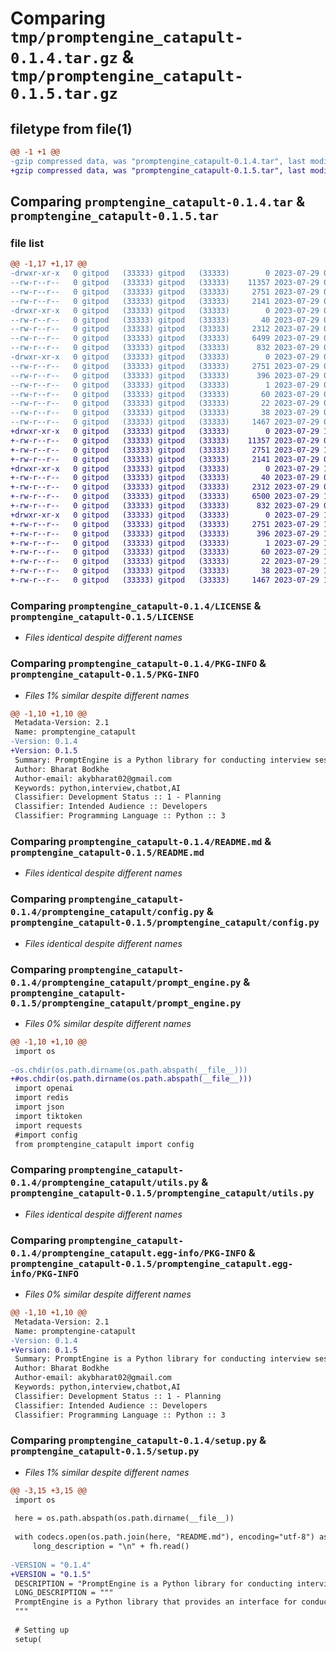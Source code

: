 # Comparing `tmp/promptengine_catapult-0.1.4.tar.gz` & `tmp/promptengine_catapult-0.1.5.tar.gz`

## filetype from file(1)

```diff
@@ -1 +1 @@
-gzip compressed data, was "promptengine_catapult-0.1.4.tar", last modified: Sat Jul 29 07:58:29 2023, max compression
+gzip compressed data, was "promptengine_catapult-0.1.5.tar", last modified: Sat Jul 29 11:01:49 2023, max compression
```

## Comparing `promptengine_catapult-0.1.4.tar` & `promptengine_catapult-0.1.5.tar`

### file list

```diff
@@ -1,17 +1,17 @@
-drwxr-xr-x   0 gitpod   (33333) gitpod   (33333)        0 2023-07-29 07:58:29.845892 promptengine_catapult-0.1.4/
--rw-r--r--   0 gitpod   (33333) gitpod   (33333)    11357 2023-07-29 04:57:06.000000 promptengine_catapult-0.1.4/LICENSE
--rw-r--r--   0 gitpod   (33333) gitpod   (33333)     2751 2023-07-29 07:58:29.845892 promptengine_catapult-0.1.4/PKG-INFO
--rw-r--r--   0 gitpod   (33333) gitpod   (33333)     2141 2023-07-29 07:14:51.000000 promptengine_catapult-0.1.4/README.md
-drwxr-xr-x   0 gitpod   (33333) gitpod   (33333)        0 2023-07-29 07:58:29.845892 promptengine_catapult-0.1.4/promptengine_catapult/
--rw-r--r--   0 gitpod   (33333) gitpod   (33333)       40 2023-07-29 07:14:51.000000 promptengine_catapult-0.1.4/promptengine_catapult/__init__.py
--rw-r--r--   0 gitpod   (33333) gitpod   (33333)     2312 2023-07-29 07:14:51.000000 promptengine_catapult-0.1.4/promptengine_catapult/config.py
--rw-r--r--   0 gitpod   (33333) gitpod   (33333)     6499 2023-07-29 07:52:03.000000 promptengine_catapult-0.1.4/promptengine_catapult/prompt_engine.py
--rw-r--r--   0 gitpod   (33333) gitpod   (33333)      832 2023-07-29 07:58:05.000000 promptengine_catapult-0.1.4/promptengine_catapult/utils.py
-drwxr-xr-x   0 gitpod   (33333) gitpod   (33333)        0 2023-07-29 07:58:29.845892 promptengine_catapult-0.1.4/promptengine_catapult.egg-info/
--rw-r--r--   0 gitpod   (33333) gitpod   (33333)     2751 2023-07-29 07:58:29.000000 promptengine_catapult-0.1.4/promptengine_catapult.egg-info/PKG-INFO
--rw-r--r--   0 gitpod   (33333) gitpod   (33333)      396 2023-07-29 07:58:29.000000 promptengine_catapult-0.1.4/promptengine_catapult.egg-info/SOURCES.txt
--rw-r--r--   0 gitpod   (33333) gitpod   (33333)        1 2023-07-29 07:58:29.000000 promptengine_catapult-0.1.4/promptengine_catapult.egg-info/dependency_links.txt
--rw-r--r--   0 gitpod   (33333) gitpod   (33333)       60 2023-07-29 07:58:29.000000 promptengine_catapult-0.1.4/promptengine_catapult.egg-info/requires.txt
--rw-r--r--   0 gitpod   (33333) gitpod   (33333)       22 2023-07-29 07:58:29.000000 promptengine_catapult-0.1.4/promptengine_catapult.egg-info/top_level.txt
--rw-r--r--   0 gitpod   (33333) gitpod   (33333)       38 2023-07-29 07:58:29.845892 promptengine_catapult-0.1.4/setup.cfg
--rw-r--r--   0 gitpod   (33333) gitpod   (33333)     1467 2023-07-29 07:58:19.000000 promptengine_catapult-0.1.4/setup.py
+drwxr-xr-x   0 gitpod   (33333) gitpod   (33333)        0 2023-07-29 11:01:49.204302 promptengine_catapult-0.1.5/
+-rw-r--r--   0 gitpod   (33333) gitpod   (33333)    11357 2023-07-29 04:57:06.000000 promptengine_catapult-0.1.5/LICENSE
+-rw-r--r--   0 gitpod   (33333) gitpod   (33333)     2751 2023-07-29 11:01:49.204302 promptengine_catapult-0.1.5/PKG-INFO
+-rw-r--r--   0 gitpod   (33333) gitpod   (33333)     2141 2023-07-29 07:14:51.000000 promptengine_catapult-0.1.5/README.md
+drwxr-xr-x   0 gitpod   (33333) gitpod   (33333)        0 2023-07-29 11:01:49.200302 promptengine_catapult-0.1.5/promptengine_catapult/
+-rw-r--r--   0 gitpod   (33333) gitpod   (33333)       40 2023-07-29 07:14:51.000000 promptengine_catapult-0.1.5/promptengine_catapult/__init__.py
+-rw-r--r--   0 gitpod   (33333) gitpod   (33333)     2312 2023-07-29 07:14:51.000000 promptengine_catapult-0.1.5/promptengine_catapult/config.py
+-rw-r--r--   0 gitpod   (33333) gitpod   (33333)     6500 2023-07-29 11:01:28.000000 promptengine_catapult-0.1.5/promptengine_catapult/prompt_engine.py
+-rw-r--r--   0 gitpod   (33333) gitpod   (33333)      832 2023-07-29 07:58:05.000000 promptengine_catapult-0.1.5/promptengine_catapult/utils.py
+drwxr-xr-x   0 gitpod   (33333) gitpod   (33333)        0 2023-07-29 11:01:49.204302 promptengine_catapult-0.1.5/promptengine_catapult.egg-info/
+-rw-r--r--   0 gitpod   (33333) gitpod   (33333)     2751 2023-07-29 11:01:49.000000 promptengine_catapult-0.1.5/promptengine_catapult.egg-info/PKG-INFO
+-rw-r--r--   0 gitpod   (33333) gitpod   (33333)      396 2023-07-29 11:01:49.000000 promptengine_catapult-0.1.5/promptengine_catapult.egg-info/SOURCES.txt
+-rw-r--r--   0 gitpod   (33333) gitpod   (33333)        1 2023-07-29 11:01:49.000000 promptengine_catapult-0.1.5/promptengine_catapult.egg-info/dependency_links.txt
+-rw-r--r--   0 gitpod   (33333) gitpod   (33333)       60 2023-07-29 11:01:49.000000 promptengine_catapult-0.1.5/promptengine_catapult.egg-info/requires.txt
+-rw-r--r--   0 gitpod   (33333) gitpod   (33333)       22 2023-07-29 11:01:49.000000 promptengine_catapult-0.1.5/promptengine_catapult.egg-info/top_level.txt
+-rw-r--r--   0 gitpod   (33333) gitpod   (33333)       38 2023-07-29 11:01:49.204302 promptengine_catapult-0.1.5/setup.cfg
+-rw-r--r--   0 gitpod   (33333) gitpod   (33333)     1467 2023-07-29 11:01:33.000000 promptengine_catapult-0.1.5/setup.py
```

### Comparing `promptengine_catapult-0.1.4/LICENSE` & `promptengine_catapult-0.1.5/LICENSE`

 * *Files identical despite different names*

### Comparing `promptengine_catapult-0.1.4/PKG-INFO` & `promptengine_catapult-0.1.5/PKG-INFO`

 * *Files 1% similar despite different names*

```diff
@@ -1,10 +1,10 @@
 Metadata-Version: 2.1
 Name: promptengine_catapult
-Version: 0.1.4
+Version: 0.1.5
 Summary: PromptEngine is a Python library for conducting interview sessions using OpenAI's ChatGPT model.
 Author: Bharat Bodkhe
 Author-email: akybharat02@gmail.com
 Keywords: python,interview,chatbot,AI
 Classifier: Development Status :: 1 - Planning
 Classifier: Intended Audience :: Developers
 Classifier: Programming Language :: Python :: 3
```

### Comparing `promptengine_catapult-0.1.4/README.md` & `promptengine_catapult-0.1.5/README.md`

 * *Files identical despite different names*

### Comparing `promptengine_catapult-0.1.4/promptengine_catapult/config.py` & `promptengine_catapult-0.1.5/promptengine_catapult/config.py`

 * *Files identical despite different names*

### Comparing `promptengine_catapult-0.1.4/promptengine_catapult/prompt_engine.py` & `promptengine_catapult-0.1.5/promptengine_catapult/prompt_engine.py`

 * *Files 0% similar despite different names*

```diff
@@ -1,10 +1,10 @@
 import os
 
-os.chdir(os.path.dirname(os.path.abspath(__file__)))
+#os.chdir(os.path.dirname(os.path.abspath(__file__)))
 import openai
 import redis
 import json
 import tiktoken
 import requests
 #import config
 from promptengine_catapult import config
```

### Comparing `promptengine_catapult-0.1.4/promptengine_catapult/utils.py` & `promptengine_catapult-0.1.5/promptengine_catapult/utils.py`

 * *Files identical despite different names*

### Comparing `promptengine_catapult-0.1.4/promptengine_catapult.egg-info/PKG-INFO` & `promptengine_catapult-0.1.5/promptengine_catapult.egg-info/PKG-INFO`

 * *Files 0% similar despite different names*

```diff
@@ -1,10 +1,10 @@
 Metadata-Version: 2.1
 Name: promptengine-catapult
-Version: 0.1.4
+Version: 0.1.5
 Summary: PromptEngine is a Python library for conducting interview sessions using OpenAI's ChatGPT model.
 Author: Bharat Bodkhe
 Author-email: akybharat02@gmail.com
 Keywords: python,interview,chatbot,AI
 Classifier: Development Status :: 1 - Planning
 Classifier: Intended Audience :: Developers
 Classifier: Programming Language :: Python :: 3
```

### Comparing `promptengine_catapult-0.1.4/setup.py` & `promptengine_catapult-0.1.5/setup.py`

 * *Files 1% similar despite different names*

```diff
@@ -3,15 +3,15 @@
 import os
 
 here = os.path.abspath(os.path.dirname(__file__))
 
 with codecs.open(os.path.join(here, "README.md"), encoding="utf-8") as fh:
     long_description = "\n" + fh.read()
 
-VERSION = "0.1.4"
+VERSION = "0.1.5"
 DESCRIPTION = "PromptEngine is a Python library for conducting interview sessions using OpenAI's ChatGPT model."
 LONG_DESCRIPTION = """
 PromptEngine is a Python library that provides an interface for conducting interview sessions using OpenAI's ChatGPT model. It allows you to interact with the AI assistant to simulate interview conversations and generate responses based on candidate input.
 """
 
 # Setting up
 setup(
```

